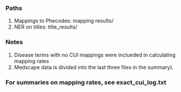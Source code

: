 ### Paths
1. Mappings to Phecodes: mapping results/
2. NER on titles: title_results/

### Notes
1. Disease terms with no CUI mappings were inclueded in calculating mapping rates
2. Medscape data is divided into the last three files in the summary).

### For summaries on mapping rates, see exact_cui_log.txt

